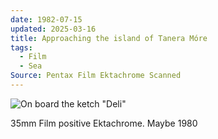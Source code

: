 ```yaml
---
date: 1982-07-15
updated: 2025-03-16
title: Approaching the island of Tanera Móre
tags:
  - Film
  - Sea
Source: Pentax Film Ektachrome Scanned
---
```


![On board the ketch "Deli"](https://live.staticflickr.com/65535/49882953441_b519ec618d_h_d.jpg)



35mm Film positive Ektachrome. Maybe 1980